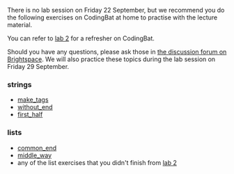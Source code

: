 There is no lab session on Friday 22 September, but we recommend you do the following exercises on CodingBat at home to practise with the lecture material.

You can refer to [lab 2](/LeidenITP/2023/09/14/lab-2.html) for a refresher on CodingBat.

Should you have any questions, please ask those in [the discussion forum on Brightspace](https://brightspace.universiteitleiden.nl/d2l/le/240322/discussions/List). We will also practice these topics during the lab session on Friday 29 September.

### strings
- [make_tags](https://codingbat.com/prob/p132290)
- [without_end](https://codingbat.com/prob/p138533)
- [first_half](https://codingbat.com/prob/p107010)

### lists
- [common_end](https://codingbat.com/prob/p147755)
- [middle_way](https://codingbat.com/prob/p171011)
- any of the list exercises that you didn't finish from [lab 2](/LeidenITP/2023/09/14/lab-2.html)

<!-- ### loops
- [double_char](https://codingbat.com/prob/p170842)
- [count_evens](https://codingbat.com/prob/p189616)
- [sum13](https://codingbat.com/prob/p167025) -->
